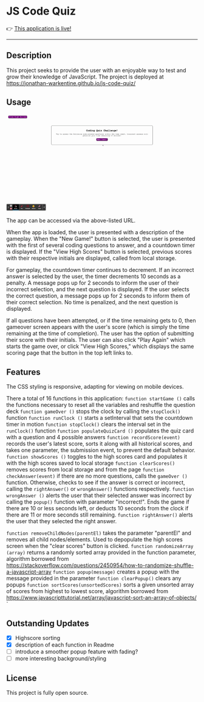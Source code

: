 # JS Code Quiz

👉 [This application is live!](https://jonathan-warkentine.github.io/js-code-quiz/)

---

## Description
This project seeks to provide the user with an enjoyable way to test and grow their knowledge of JavaScript. The project is deployed at https://jonathan-warkentine.github.io/js-code-quiz/

## Usage
![screenshot](./assets/images/demo.gif)

The app can be accessed via the above-listed URL.

When the app is loaded, the user is presented with a description of the gameplay. When the "New Game!" button is selected, the user is presented with the first of several coding questions to answer, and a countdown timer is displayed. If the "View High Scores" button is selected, previous scores with their respective initials are displayed, called from local storage.

For gameplay, the countdown timer continues to decrement. If an incorrect answer is selected by the user, the timer decrements 10 seconds as a penalty. A message pops up for 2 seconds to inform the user of their incorrect selection, and the next question is displayed. If the user selects the correct question, a message pops up for 2 seconds to inform them of their correct selection. No time is penalized, and the next question is displayed.

If all questions have been attempted, or if the time remaining gets to 0, then gameover screen appears with the user's score (which is simply the time remaining at the time of completion). The user has the option of submitting their score with their initials. The user can also click "Play Again" which starts the game over, or click "View High Scores," which displays the same scoring page that the button in the top left links to.


## Features

The CSS styling is responsive, adapting for viewing on mobile devices.

There a total of 16 functions in this application:
`function startGame ()` calls the functions necessary to reset all the variables and reshuffle the question deck
`function gameOver ()` stops the clock by calling the `stopClock()` function
`function runClock ()` starts a setInterval that sets the countdown timer in motion
`function stopClock()` clears the interval set in the `runClock()` function
`function populateQuizCard ()` populates the quiz card with a question and 4 possible answers
`function recordScore(event)` records the user's latest score, sorts it along with all historical scores, and takes one parameter, the submission event, to prevent the default behavior.
`function showScores ()` toggles to the high scores card and populates it with the high scores saved to local storage
`function clearScores()` removes scores from local storage and from the page
`function checkAnswer(event)` if there are no more questions, calls the `gameOver ()` function. Otherwise, checks to see if the answer is correct or incorrect, calling the `rightAnswer()` or `wrongAnswer()` functions respectively.
`function wrongAnswer ()` alerts the user that their selected answer was incorrect by calling the `popup()` function with parameter "incorrect!". Ends the game if there are 10 or less seconds left, or deducts 10 seconds from the clock if there are 11 or more seconds still remaining.
`function rightAnswer()` alerts the user that they selected the right answer.

`function removeChildNodes(parentEl)` takes the parameter "parentEl" and removes all child nodes/elements. Used to depopulate the high scores screen when the "clear scores" button is clicked.
`function randomizeArray (array)` returns a randomly sorted array provided in the function parameter, algorithm borrowed from https://stackoverflow.com/questions/2450954/how-to-randomize-shuffle-a-javascript-array
`function popup(message)` creates a popup with the message provided in the parameter
`function clearPopup()` clears any popups
`function sortScores(unsortedScores)` sorts a given unsorted array of scores from highest to lowest score, algorithm borrowed from https://www.javascripttutorial.net/array/javascript-sort-an-array-of-objects/
`



## Outstanding Updates
- [x] Highscore sorting
- [x] description of each function in Readme
- [ ] introduce a smoother popup feature with fading?
- [ ] more interesting background/styling

## License
This project is fully open source.